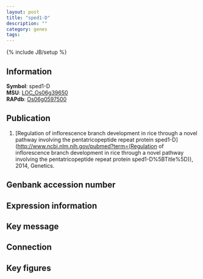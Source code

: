 ```yaml
---
layout: post
title: "sped1-D"
description: ""
category: genes
tags: 
---
```

{% include JB/setup %}

## Information
__Symbol__: sped1-D  
__MSU__: [LOC_Os06g39650](http://rice.plantbiology.msu.edu/cgi-bin/ORF_infopage.cgi?orf=LOC_Os06g39650)  
__RAPdb__: [Os06g0597500](http://rapdb.dna.affrc.go.jp/viewer/gbrowse_details/irgsp1?name=Os06g0597500)  

## Publication
1. [Regulation of inflorescence branch development in rice through a novel pathway involving the pentatricopeptide repeat protein sped1-D](http://www.ncbi.nlm.nih.gov/pubmed?term=(Regulation of inflorescence branch development in rice through a novel pathway involving the pentatricopeptide repeat protein sped1-D%5BTitle%5D)), 2014, Genetics.

## Genbank accession number

## Expression information

## Key message

## Connection

## Key figures


